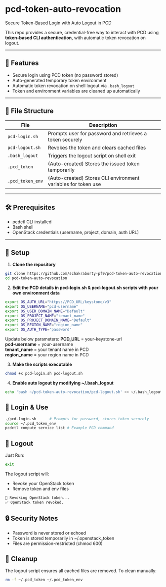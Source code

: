 # pcd-token-auto-revocation
Secure Token-Based Login with Auto Logout in PCD

This repo provides a secure, credential-free way to interact with PCD using **token-based CLI authentication**, with automatic token revocation on logout.

---

## 🚀 Features

- Secure login using PCD token (no password stored)
- Auto-generated temporary token environment
- Automatic token revocation on shell logout via `.bash_logout`
- Token and environment variables are cleaned up automatically

---

## 📁 File Structure

| File | Description |
|------|-------------|
| `pcd-login.sh` | Prompts user for password and retrieves a token securely |
| `pcd-logout.sh` | Revokes the token and clears cached files |
| `.bash_logout` | Triggers the logout script on shell exit |
| `.pcd_token` | (Auto-created) Stores the issued token temporarily |
| `.pcd_token_env` | (Auto-created) Stores CLI environment variables for token use |

---

## 🛠️ Prerequisites

- pcdctl CLI installed
- Bash shell
- OpenStack credentials (username, project, domain, auth URL)

---

## 🔧 Setup

1. **Clone the repository**

```bash
git clone https://github.com/schakraborty-pf9/pcd-token-auto-revocation.git
cd pcd-token-auto-revocation
```
2. **Edit the PCD details in pcd-login.sh & pcd-logout.sh scripts with your own environment data**
```bash
export OS_AUTH_URL="https://PCD_URL/keystone/v3"
export OS_USERNAME="pcd-username"
export OS_USER_DOMAIN_NAME="Default"
export OS_PROJECT_NAME="tenant_name"
export OS_PROJECT_DOMAIN_NAME="Default"
export OS_REGION_NAME="region_name"
export OS_AUTH_TYPE="password"
```
Update below parameters:
   **PCD_URL** = your-keystone-url<br/>
   **pcd-username** = your-username<br/>
   **tenant_name** = your tenant name in PCD<br/>
   **region_name** = your region name in PCD<br/> 

3. **Make the scripts executable**
```bash
chmod +x pcd-login.sh pcd-logout.sh
```
4. **Enable auto logout by modifying ~/.bash_logout**
```bash
echo 'bash ~/pcd-token-auto-revocation/pcd-logout.sh' >> ~/.bash_logout
```

## 🔐 Login & Use
```bash
./pcd-login.sh      # Prompts for password, stores token securely
source ~/.pcd_token_env
pcdctl compute service list # Example PCD command
```

## 🚪 Logout
Just Run:
```bash
exit
```
The logout script will:
- Revoke your OpenStack token
- Remove token and env files

```bash
🚪 Revoking OpenStack token...
✅ OpenStack token revoked.
```
## 🔒 Security Notes
- Password is never stored or echoed
- Token is stored temporarily in ~/.openstack_token
- Files are permission-restricted (chmod 600)

## 🧹 Cleanup
The logout script ensures all cached files are removed.
To clean manually:
```bash
rm -f ~/.pcd_token ~/.pcd_token_env
```







   

   
   
          
